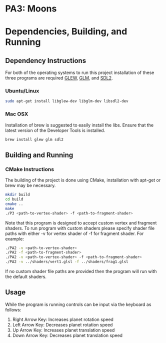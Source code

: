 # PA3: Moons

# Dependencies, Building, and Running

## Dependency Instructions
For both of the operating systems to run this project installation of these three programs are required [GLEW](http://glew.sourceforge.net/), [GLM](http://glm.g-truc.net/0.9.7/index.html), and [SDL2](https://wiki.libsdl.org/Tutorials).

### Ubuntu/Linux
```bash
sudo apt-get install libglew-dev libglm-dev libsdl2-dev
```

### Mac OSX
Installation of brew is suggested to easily install the libs. Ensure that the latest version of the Developer Tools is installed.
```bash
brew install glew glm sdl2
```

## Building and Running

### CMake Instructions
The building of the project is done using CMake, installation with apt-get or brew may be necessary. 

```bash
mkdir build
cd build
cmake ..
make
./P3 <path-to-vertex-shader> -f <path-to-fragment-shader>
```

Note that this program is designed to accept custom vertex and fragment shaders. To run program with custom shaders 
please specify shader file paths with either -v for vertex shader of -f for fragment shader. For example:

```bash
./PA2 -v <path-to-vertex-shader>
./PA2 -f <path-to-fragment-shader>
./PA2 -v <path-to-vertex-shader> -f <path-to-fragment-shader>
./PA2 -v ../shaders/vert1.glsl -f ../shaders/frag1.glsl
```

If no custom shader file paths are provided then the program will run with the default shaders.

## Usage
While the program is running controls can be input via the keyboard as follows:

<ol>
  <li> Right Arrow Key: Increases planet rotation speed </li>
  <li> Left Arrow Key: Decreases planet rotation speed </li>
  <li> Up Arrow Key: Increases planet translation speed </li>
  <li> Down Arrow Key: Decreases planet translation speed </li>
</ol>
